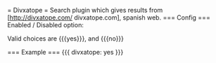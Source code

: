 = Divxatope =
Search plugin which gives results from [http://divxatope.com/ divxatope.com], spanish web.
=== Config ===
Enabled / Disabled option:

Valid choices are {{{yes}}}, and {{{no}}}



=== Example ===
{{{
divxatope: yes
}}}